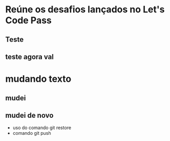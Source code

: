 # Reúne os desafios lançados no Let's Code Pass

## Teste
## teste agora val
# mudando texto
## mudei
## mudei de novo

* uso do comando git restore
* comando git push
